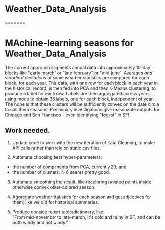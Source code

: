 
# Weather_Data_Analysis
=======
# MAchine-learning seasons for Weather_Data_Analysis


 The current approach segments annual data into approximately 10-day blocks like "early march" or "late february" or "mid-june". Averages *and standard deviations* of some weather statistics are computed for each block, for each year. This data, with one row for each block in each year in the historical record, is then fed into PCA and then K-Means clustering, to produce a label for each row. Labels are then aggregated across years using mode to obtain 36 labels, one for each block, independent of year. The hope is that these clusters will be sufficiently convex on the date circle to call them seasons. Preliminary investigations give reasonable outputs for Chicago and San Francisco - even identifying "fogust" in SF!

## Work needed.

1. Update code to work with the new iteration of Data Cleaning, to make API calls rather than rely on static csv files.

2. Automate choosing best hyper-parameters: 
 - the number of components from PCA, currently 20; and
 - the number of clusters: 4-6 seems pretty good.

3. Automate smoothing the result, like recoloring isolated points inside otherwise convex other-colored season.

4. Aggregate weather statistics for each season and get adjectives for them; like we did for historical summaries.

5. Produce consice report table/dictionary, like:<br>
"From mid-november to late-march, it's cold and rainy in SF, and can be both windy and not windy."





